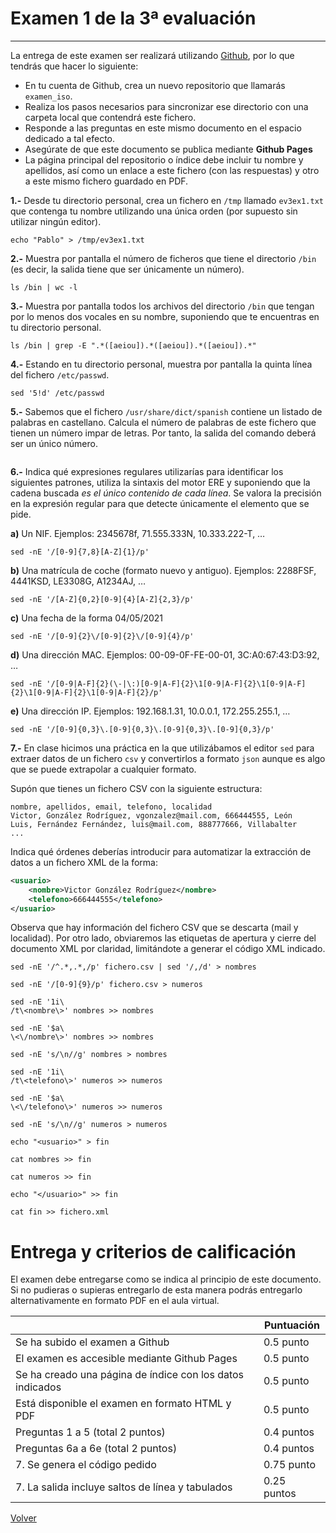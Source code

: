 # Examen 1 de la 3ª evaluación
****
La entrega de este examen ser realizará utilizando [Github](https://github.com/), por lo que tendrás que hacer lo siguiente:

- En tu cuenta de Github, crea un nuevo repositorio que llamarás `examen_iso`.
- Realiza los pasos necesarios para sincronizar ese directorio con una carpeta local que contendrá este fichero.
- Responde a las preguntas en este mismo documento en el espacio dedicado a tal efecto.
- Asegúrate de que este documento se publica mediante **Github Pages**
- La página principal del repositorio o índice debe incluir tu nombre y apellidos, así como un enlace a este fichero (con las respuestas) y otro a este mismo fichero guardado en PDF.


**1.-** Desde tu directorio personal, crea un fichero en `/tmp` llamado `ev3ex1.txt` que contenga tu nombre utilizando una única orden (por supuesto sin utilizar ningún editor).

```
echo "Pablo" > /tmp/ev3ex1.txt
```

**2.-** Muestra por pantalla el número de ficheros que tiene el directorio `/bin` (es decir, la salida tiene que ser únicamente un número).

```
ls /bin | wc -l
```

**3.-** Muestra por pantalla todos los archivos del directorio `/bin` que tengan por lo menos dos vocales en su nombre, suponiendo que te encuentras en tu directorio personal.

```
ls /bin | grep -E ".*([aeiou]).*([aeiou]).*([aeiou]).*"
```

**4.-** Estando en tu directorio personal, muestra por pantalla la quinta línea del fichero `/etc/passwd`.

```
sed '5!d' /etc/passwd
```

**5.-** Sabemos que el fichero `/usr/share/dict/spanish` contiene un listado de palabras en castellano. Calcula el número de palabras de este fichero que tienen un número impar de letras. Por tanto, la salida del comando deberá ser un único número.

```

```

**6.-** Indica qué expresiones regulares utilizarías para identificar los siguientes patrones, utiliza la sintaxis del motor ERE y suponiendo que la cadena buscada *es el único contenido de cada línea*. Se valora la precisión en la expresión regular para que detecte únicamente el elemento que se pide. 

**a)** Un NIF. Ejemplos: 2345678f, 71.555.333N, 10.333.222-T, …

```
sed -nE '/[0-9]{7,8}[A-Z]{1}/p' 
```

**b)** Una matrícula de coche (formato nuevo y antiguo). Ejemplos: 2288FSF, 4441KSD, LE3308G, A1234AJ, …

```
sed -nE '/[A-Z]{0,2}[0-9]{4}[A-Z]{2,3}/p' 
```

**c)** Una fecha de la forma 04/05/2021

```
sed -nE '/[0-9]{2}\/[0-9]{2}\/[0-9]{4}/p'
```

**d)** Una dirección MAC. Ejemplos: 00-09-0F-FE-00-01, 3C:A0:67:43:D3:92, …

```
sed -nE '/[0-9|A-F]{2}(\-|\:)[0-9|A-F]{2}\1[0-9|A-F]{2}\1[0-9|A-F]{2}\1[0-9|A-F]{2}\1[0-9|A-F]{2}/p'
```

**e)** Una dirección IP. Ejemplos: 192.168.1.31, 10.0.0.1, 172.255.255.1, …

```
sed -nE '/[0-9]{0,3}\.[0-9]{0,3}\.[0-9]{0,3}\.[0-9]{0,3}/p'
```

**7.-** En clase hicimos una práctica en la que utilizábamos el editor `sed` para extraer datos de un fichero `csv` y convertirlos a formato `json` aunque es algo que se puede extrapolar a cualquier formato. 

Supón que tienes un fichero CSV con la siguiente estructura:

```csv
nombre, apellidos, email, telefono, localidad
Victor, González Rodríguez, vgonzalez@mail.com, 666444555, León
Luis, Fernández Fernández, luis@mail.com, 888777666, Villabalter
...
```

Indica qué órdenes deberías introducir para automatizar la extracción de datos a un fichero XML de la forma:

```xml
<usuario>
    <nombre>Victor González Rodríguez</nombre>
    <telefono>666444555</telefono>
</usuario>
```
Observa que hay información del fichero CSV que se descarta (mail y localidad). Por otro lado, obviaremos las etiquetas de apertura y cierre del documento XML por claridad, limitándote a generar el código XML indicado.

```
sed -nE '/^.*,.*,/p' fichero.csv | sed '/,/d' > nombres

sed -nE '/[0-9]{9}/p' fichero.csv > numeros

sed -nE '1i\
/t\<nombre\>' nombres >> nombres

sed -nE '$a\
\<\/nombre\>' nombres >> nombres

sed -nE 's/\n//g' nombres > nombres

sed -nE '1i\
/t\<telefono\>' numeros >> numeros

sed -nE '$a\
\<\/telefono\>' numeros >> numeros

sed -nE 's/\n//g' numeros > numeros

echo "<usuario>" > fin

cat nombres >> fin

cat numeros >> fin

echo "</usuario>" >> fin

cat fin >> fichero.xml
```


# Entrega y criterios de calificación

El examen debe entregarse como se indica al principio de este documento. Si no pudieras o supieras entregarlo de esta manera podrás entregarlo alternativamente en formato PDF en el aula virtual.

|                                                           | Puntuación    |
| --------------------------------------------------------- | ------------- |
| Se ha subido el examen a Github                           | 0.5 punto     |
| El examen es accesible mediante Github Pages              | 0.5 punto     |
| Se ha creado una página de índice con los datos indicados | 0.5 punto     |
| Está disponible el examen en formato HTML y PDF           | 0.5 punto     |
| Preguntas 1 a 5 (total 2 puntos)                          | 0.4 puntos    |
| Preguntas 6a a 6e (total 2 puntos)                        | 0.4 puntos    |
| 7. Se genera el código pedido                             | 0.75 punto    |
| 7. La salida incluye saltos de línea y tabulados          | 0.25 puntos   |

[Volver](index.md)